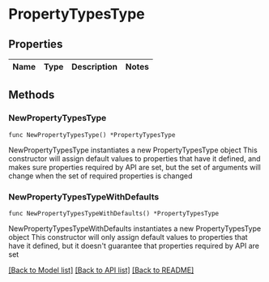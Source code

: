 # PropertyTypesType

## Properties

Name | Type | Description | Notes
------------ | ------------- | ------------- | -------------

## Methods

### NewPropertyTypesType

`func NewPropertyTypesType() *PropertyTypesType`

NewPropertyTypesType instantiates a new PropertyTypesType object
This constructor will assign default values to properties that have it defined,
and makes sure properties required by API are set, but the set of arguments
will change when the set of required properties is changed

### NewPropertyTypesTypeWithDefaults

`func NewPropertyTypesTypeWithDefaults() *PropertyTypesType`

NewPropertyTypesTypeWithDefaults instantiates a new PropertyTypesType object
This constructor will only assign default values to properties that have it defined,
but it doesn't guarantee that properties required by API are set


[[Back to Model list]](../README.md#documentation-for-models) [[Back to API list]](../README.md#documentation-for-api-endpoints) [[Back to README]](../README.md)


